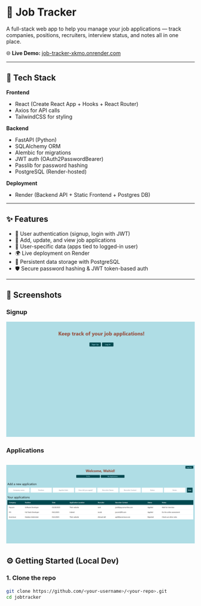 # 🎯 Job Tracker

A full-stack web app to help you manage your job applications — track companies, positions, recruiters, interview status, and notes all in one place.

🌐 **Live Demo:** [job-tracker-xkmo.onrender.com](https://job-tracker-xkmo.onrender.com)

---

## 🚀 Tech Stack

**Frontend**
- React (Create React App + Hooks + React Router)
- Axios for API calls
- TailwindCSS for styling

**Backend**
- FastAPI (Python)
- SQLAlchemy ORM
- Alembic for migrations
- JWT auth (OAuth2PasswordBearer)
- Passlib for password hashing
- PostgreSQL (Render-hosted)

**Deployment**
- Render (Backend API + Static Frontend + Postgres DB)

---

## ✨ Features

- 🔐 User authentication (signup, login with JWT)
- 📝 Add, update, and view job applications
- 👤 User-specific data (apps tied to logged-in user)
- 🌍 Live deployment on Render
- 💾 Persistent data storage with PostgreSQL
- 🛡️ Secure password hashing & JWT token-based auth

---

## 📸 Screenshots


### Signup
![Signup Page](assets/Signup.png)

### Applications
![Applications Page](assets/applications.png)
---

## ⚙️ Getting Started (Local Dev)

### 1. Clone the repo
```bash
git clone https://github.com/<your-username>/<your-repo>.git
cd jobtracker
